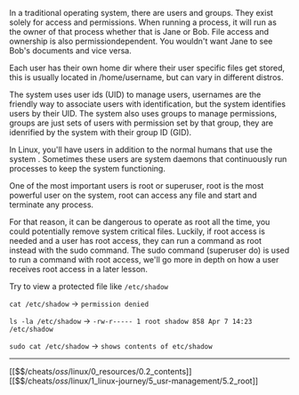 In a traditional operating system, there are users and groups.
They exist solely for access and permissions. 
When running a process, it will run as the owner of that process whether that is Jane or Bob.
File access and ownership is also permissiondependent. 
You wouldn't want Jane to see Bob's documents and vice versa.

Each user has their own home dir where their user specific files get stored, this is usually located in /home/username, but can vary in different distros. 

The system uses user ids (UID) to manage users, usernames are the friendly way to associate users with identification, but the system identifies users by their UID. 
The system also uses groups to manage permissions, groups are just sets of users with permission set by that group, they are idenrified by the system with their group ID (GID).

In Linux, you'll have users in addition to the normal humans that use the system . 
Sometimes these users are system daemons that continuously run processes to keep the system functioning.

One of the most important users is root or superuser, root is the most powerful user on the system, root can access any file and start and terminate any process. 

For that reason, it can be dangerous to operate as root all the time, you could potentially remove system critical files. 
Luckily, if root access is needed and a user has root access, they can run a command as root instead with the sudo command. 
The sudo command (superuser do) is used to run a command with root access, we'll go more in depth on how a user receives root access in a later lesson. 

Try to view a protected file like `/etc/shadow` 

`cat /etc/shadow` -> `permission denied` 

`ls -la /etc/shadow` -> `-rw-r----- 1 root shadow 858 Apr 7 14:23 /etc/shadow`

`sudo cat /etc/shadow` -> `shows contents of etc/shadow` 

---
[[$$$/$cheats/$oss/$linux/0_resources/0.2_contents]]
[[$$$/$cheats/$oss/$linux/1_linux-journey/5_usr-management/5.2_root]]
